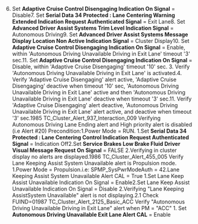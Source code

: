 6. Set **Adaptive Cruise Control Disengaging Indication On Signal** = Disable7. Set **Serial Data 34 Protected : Lane Centering Warning Extended Indication Request Authenticated Signal** = Exit Lane8. Set **Advanced Driver Assist Systems Trim Level Indication Signal** = Autonomous Driving9. Set **Advanced Driver Assist Systems Message Display Location Non Active Indication Signal** = Cluster Display10. Set **Adaptive Cruise Control Disengaging Indication On Signal** = Enable, within 'Autonomous Driving Unavailable Driving in Exit Lane' timeout '3' sec.11. Set **Adaptive Cruise Control Disengaging Indication On Signal** = Disable, within 'Adaptive Cruise Disengaging' timeout '10' sec. 3. Verify 'Autonomous Driving Unavailable Driving in Exit Lane' is activated.4. Verify 'Adaptive Cruise Disengaging' alert active, 'Adaptive Cruise Disengaging' deactive when timeout '10' sec, 'Autonomous Driving Unavailable Driving in Exit Lane' active and then 'Autonomous Driving Unavailable Driving in Exit Lane' deactive when timeout '3' sec.11. Verify 'Adaptive Cruise Disengaging' alert deactive, 'Autonomous Driving Unavailable Driving in Exit Lane' alert active, and deactive when timeout '3' sec.1985 TC_Cluster_Alert_937_Interaction_009 Verifying Autonomous Driving Lane Ending alert and High priority alert is disabled (i.e Alert #20) Precondition:1.Power Mode = RUN. 1.Set **Serial Data 34 Protected : Lane Centering Control Indication Request Authenticated Signal** = Indication Off2.Set **Service Brakes Low Brake Fluid Driver Visual Message Request On Signal** = FALSE 2.Verifying in cluster display no alerts are displayed.1986 TC_Cluster_Alert_455_005 Verify Lane Keeping Assist System Unavailable alert is Propulsion mode. 1.Power Mode = Propulsion.i.e: SPMP_SysPwrModeAuth = 42.Lane Keeping Assist System Unavailable Alert CAL = True 1.Set Lane Keep Assist Unavailable Indication On Signal = Enable2.Set Lane Keep Assist Unavailable Indication On Signal = Disable 2.Verifying "Lane Keeping AssistSystem Unavailable" alert is not displaying.2.1 Check FUIND=01987 TC_Cluster_Alert_2125_Basic_ACC Verify "Autonomous Driving Unavailable Driving in Exit Lane" alert when PM = "ACC" 1. Set **Autonomous Driving Unavailable Exit Lane Alert CAL** = Enable